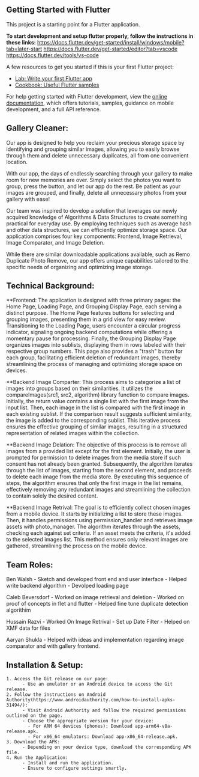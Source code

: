 ## Getting Started with Flutter

This project is a starting point for a Flutter application.

**To start development and setup flutter properly, follow the instructions in these links:**
https://docs.flutter.dev/get-started/install/windows/mobile?tab=later-start
https://docs.flutter.dev/get-started/editor?tab=vscode
https://docs.flutter.dev/tools/vs-code

A few resources to get you started if this is your first Flutter project:

- [Lab: Write your first Flutter app](https://docs.flutter.dev/get-started/codelab)
- [Cookbook: Useful Flutter samples](https://docs.flutter.dev/cookbook)

For help getting started with Flutter development, view the
[online documentation](https://docs.flutter.dev/), which offers tutorials,
samples, guidance on mobile development, and a full API reference.

## Gallery Cleaner:
Our app is designed to help you reclaim your precious storage space by identifying and grouping similar images, allowing you to easily browse through them and delete unnecessary duplicates, all from one convenient location.

With our app, the days of endlessly searching through your gallery to make room for new memories are over. Simply select the photos you want to group, press the button, and let our app do the rest. Be patient as your images are grouped, and finally, delete all unnecessary photos from your gallery with ease!

Our team was inspired to develop a solution that leverages our newly acquired knowledge of Algorithms & Data Structures to create something practical for everyday use. By employing techniques such as average hash and other data structures, we can efficiently optimize storage space. Our application comprises four key components: Frontend, Image Retrieval, Image Comparator, and Image Deletion.

While there are similar downloadable applications available, such as Remo Duplicate Photo Remove, our app offers unique capabilities tailored to the specific needs of organizing and optimizing image storage.

## Technical Background:
  **Frontend:
    The application is designed with three primary pages: the Home Page, Loading Page, and Grouping Display Page, each serving a distinct purpose. The Home Page features buttons for selecting and grouping images, presenting them in a grid view for easy review. Transitioning to the Loading Page, users encounter a circular progress indicator, signaling ongoing backend computations while offering a momentary pause for processing. Finally, the Grouping Display Page organizes images into sublists, displaying them in rows labeled with their respective group numbers. This page also provides a "trash" button for each group, facilitating efficient deletion of redundant images, thereby streamlining the process of managing and optimizing storage space on devices.
    
  **Backend Image Comparter:
    This process aims to categorize a list of images into groups based on their similarities. It utilizes the compareImages(src1, src2, algorithm) library function to compare images. Initially, the return value contains a single list with the first image from the input list. Then, each image in the list is compared with the first image in each existing sublist. If the comparison result suggests sufficient similarity, the image is added to the corresponding sublist. This iterative process ensures the effective grouping of similar images, resulting in a structured representation of related images within the collection.
    
  **Backend Image Delation:
    The objective of this process is to remove all images from a provided list except for the first element. Initially, the user is prompted for permission to delete images from the media store if such consent has not already been granted. Subsequently, the algorithm iterates through the list of images, starting from the second element, and proceeds to delete each image from the media store. By executing this sequence of steps, the algorithm ensures that only the first image in the list remains, effectively removing any redundant images and streamlining the collection to contain solely the desired content.
    
  **Backend Image Retrival: 
    The goal is to efficiently collect chosen images from a mobile device. It starts by initializing a list to store these images. Then, it handles permissions using permission_handler and retrieves image assets with photo_manager. The algorithm iterates through the assets, checking each against set criteria. If an asset meets the criteria, it's added to the selected images list. This method ensures only relevant images are gathered, streamlining the process on the mobile device.

## Team Roles:
  Ben Walsh
    - Sketch and developed front end and user interface
    - Helped write backend algorithm
    - Devolped loading page
    
  Caleb Beversdorf
    - Worked on image retrieval and deletion
    - Worked on proof of concepts in flet and flutter
    - Helped fine tune duplicate detection algorithim
    
  Hussain Razvi
    - Worked On Image Retrival
    - Set up Date Filter
    - Helped on XMF data for files
    
  Aaryan Shukla
    - Helped with ideas and implementation regarding image comparator and with gallery frontend.

## Installation & Setup:
    1. Access the Git release on our page:
          - Use an emulator or an Android device to access the Git release.
    2. Follow the instructions on Android Authority(https://www.androidauthority.com/how-to-install-apks-31494/):
          - Visit Android Authority and follow the required permissions outlined on the page.
          - Choose the appropriate version for your device:
            - For ARM 64 devices (phones): Download app-arm64-v8a-release.apk.
            - For x86_64 emulators: Download app-x86_64-release.apk.
    3. Download the APK:
          - Depending on your device type, download the corresponding APK file.
    4. Run the Application:
          - Install and run the application.
          - Ensure to configure settings smartly.
